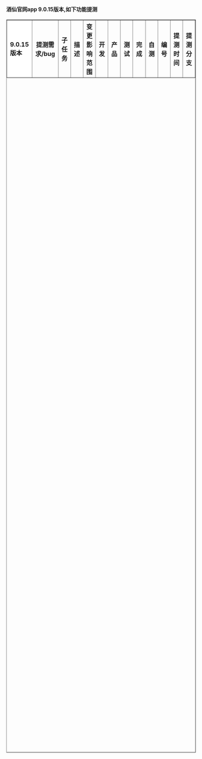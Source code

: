 

 <h4> 酒仙官网app 9.0.15版本,如下功能提测 </h4> 


<table border="1" cellpadding="0" cellspacing="0" width="50%" height="50%">
    <tr>
      <th style="background-color:#ffffff;" rowspan="2" align="left">9.0.15版本</th>
    </tr>
      	<tr>
    	    	<th>提测需求/bug</th>
    	    	<th>子任务</th>
    	    	<th>描述</th>
    	    	<th>变更影响范围</th>
    	    	<th rowspan="1">开发</th>
    	    	<th>产品</th>
    	    	<th>测试</th>
    	    	<th>完成</th>
    	    	<th>自测</th>
    	    	<th>编号</th>
    	    	<th>提测时间</th>
    	    	<th style="width:15px">提测分支</th>
      	</tr>
</table>


  
